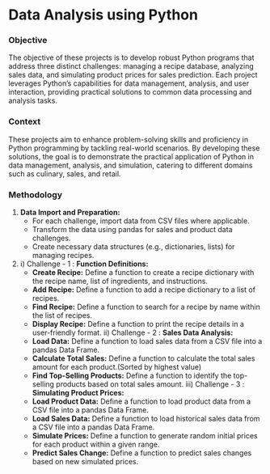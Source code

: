 # Data Analysis using Python

### Objective

The objective of these projects is to develop robust Python programs that address three distinct challenges: managing a recipe database, analyzing sales data, and simulating product prices for sales prediction. Each project leverages Python’s capabilities for data management, analysis, and user interaction, providing practical solutions to common data processing and analysis tasks.

### Context

These projects aim to enhance problem-solving skills and proficiency in Python programming by tackling real-world scenarios. By developing these solutions, the goal is to demonstrate the practical application of Python in data management, analysis, and simulation, catering to different domains such as culinary, sales, and retail.

### Methodology

1. **Data Import and Preparation:**
    - For each challenge, import data from CSV files where applicable.
    - Transform the data using pandas for sales and product data challenges.
    - Create necessary data structures (e.g., dictionaries, lists) for managing recipes.
2. i) Challenge - 1 :
    **Function Definitions:**
    - **Create Recipe:** Define a function to create a recipe dictionary with the recipe name, list of ingredients, and instructions.
    - **Add Recipe:** Define a function to add a recipe dictionary to a list of recipes.
    - **Find Recipe:** Define a function to search for a recipe by name within the list of recipes.
    - **Display Recipe:** Define a function to print the recipe details in a user-friendly format.
 ii)  Challenge - 2 :
    **Sales Data Analysis:**
    - **Load Data:** Define a function to load sales data from a CSV file into a pandas Data Frame.
    - **Calculate Total Sales:** Define a function to calculate the total sales amount for each product.(Sorted by highest value)
    - **Find Top-Selling Products:** Define a function to identify the top-selling products based on total sales amount.
iii) Challenge - 3 :
    **Simulating Product Prices:**
    - **Load Product Data:** Define a function to load product data from a CSV file into a pandas Data Frame.
    - **Load Sales Data:** Define a function to load historical sales data from a CSV file into a pandas Data Frame.
    - **Simulate Prices:** Define a function to generate random initial prices for each product within a given range.
    - **Predict Sales Change:** Define a function to predict sales changes based on new simulated prices.
